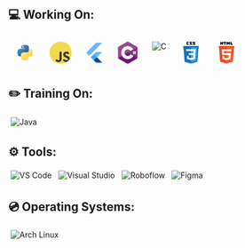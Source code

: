  ## 💻 **Working On:**
<p>
<img src="https://raw.githubusercontent.com/github/explore/80688e429a7d4ef2fca1e82350fe8e3517d3494d/topics/python/python.png" title="Python" height="40" style="vertical-align:top; margin:10px">

<img src="https://raw.githubusercontent.com/github/explore/80688e429a7d4ef2fca1e82350fe8e3517d3494d/topics/javascript/javascript.png" title="Javascript" height="40" style="vertical-align:top; margin:10px; border-radius: 100px;">
  
  
<img src="https://raw.githubusercontent.com/dnfield/flutter_svg/7d374d7107561cbd906d7c0ca26fef02cc01e7c8/example/assets/flutter_logo.svg" title="Flutter" height="40" style="vertical-align:top; margin:10px">
  
  <img src="https://raw.githubusercontent.com/reveri-r/icons/56b0a6919052cc08ffb899c91b3a1da6cca44773/c--4.svg" title="C#" height="40" style="vertical-align:top; margin:10px">
  
  <img src="https://upload.wikimedia.org/wikipedia/commons/thumb/1/18/C_Programming_Language.svg/1200px-C_Programming_Language.svg.png" title="C" height="40" style="vertical-align:top; margin:10px">
 
<img src="https://raw.githubusercontent.com/devicons/devicon/master/icons/css3/css3-original-wordmark.svg" title="CSS" height="40" style="vertical-align:top; margin:10px">
 
<img src="https://raw.githubusercontent.com/devicons/devicon/master/icons/html5/html5-original-wordmark.svg" title="HTML" height="40" style="vertical-align:top; margin:10px">


 
</p>

 ## ✏️ **Training On:**
<p>
  <img src="https://trendblog.net/wp-content/uploads/2022/02/Black-Java-Wallpaper-HD.png" title="Java" height="40" style="vertical-align:top; margin:4px">
  

</p>


## ⚙️ **Tools:**
<p>
  <img src="https://res.cloudinary.com/practicaldev/image/fetch/s--MChN-7fP--/c_imagga_scale,f_auto,fl_progressive,h_900,q_auto,w_1600/https://dev-to-uploads.s3.amazonaws.com/i/bcbl1qw0mg1uh1rftxrp.PNG" title="VS Code" height="40" style="vertical-align:top; margin:4px">
  
   <img src="https://venturebeat.com/wp-content/uploads/2019/11/visual-studio-logo.jpeg?w=1200&strip=all" title="Visual Studio" height="40" style="vertical-align:top; margin:4px">
 
 <img src="https://assets.website-files.com/5f6bc60e665f54545a1e52a5/613f691a75c36d203344223d_open-graph.png" title="Roboflow" height="40" style="vertical-align:top; margin:4px">
  <img src="https://149611589.v2.pressablecdn.com/wp-content/uploads/2018/11/Screen-Shot-2018-11-19-at-8.43.27-PM.png" title="Figma" height="40" style="vertical-align:top; margin:4px">
</p>


</p>

 ## 💿 **Operating Systems:**
<p>
  <img src="https://encrypted-tbn0.gstatic.com/images?q=tbn:ANd9GcRgPyPaqIjZeqbqqUmZr4L8kzILkKKIgg8jzUTCR6vS_-4f4uJMyDE3Ng4xHJWu3IBRVkA&usqp=CAU" title="Arch Linux" height="40" style="vertical-align:top; margin:4px">
  

</p>

